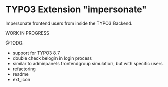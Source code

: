 # TYPO3 Extension "impersonate"
Impersonate frontend users from inside the TYPO3 Backend.

WORK IN PROGRESS

@TODO:
- support for TYPO3 8.7
- double check belogin in login process
- similar to adminpanels frontendgroup simulation, but with specific users
- refactoring
- readme
- ext_icon